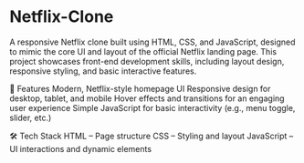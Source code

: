 # Netflix-Clone
A responsive Netflix clone built using HTML, CSS, and JavaScript, designed to mimic the core UI and layout of the official Netflix landing page. This project showcases front-end development skills, including layout design, responsive styling, and basic interactive features. 

🚀 Features
Modern, Netflix-style homepage UI
Responsive design for desktop, tablet, and mobile
Hover effects and transitions for an engaging user experience
Simple JavaScript for basic interactivity (e.g., menu toggle, slider, etc.)

🛠️ Tech Stack
HTML – Page structure
CSS – Styling and layout
JavaScript – UI interactions and dynamic elements
